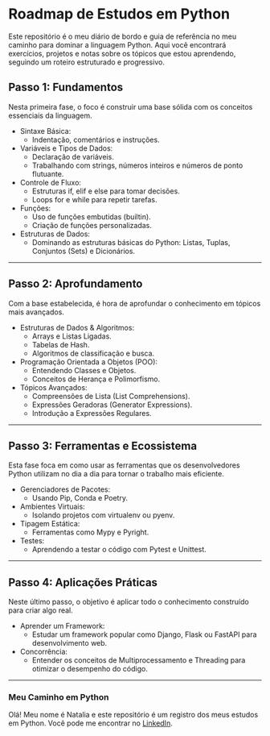 # Roadmap de Estudos em Python
Este repositório é o meu diário de bordo e guia de referência no meu caminho para dominar a linguagem Python. Aqui você encontrará exercícios, projetos e notas sobre os tópicos que estou aprendendo, seguindo um roteiro estruturado e progressivo.

## Passo 1: Fundamentos
Nesta primeira fase, o foco é construir uma base sólida com os conceitos essenciais da linguagem.
* Sintaxe Básica:
  * Indentação, comentários e instruções. 
* Variáveis e Tipos de Dados:
  * Declaração de variáveis.
  * Trabalhando com strings, números inteiros e números de ponto flutuante.
* Controle de Fluxo:
  * Estruturas if, elif e else para tomar decisões.
  * Loops for e while para repetir tarefas.
* Funções:
  * Uso de funções embutidas (builtin).
  * Criação de funções personalizadas.
* Estruturas de Dados:
  * Dominando as estruturas básicas do Python: Listas, Tuplas, Conjuntos (Sets) e Dicionários.
---
## Passo 2: Aprofundamento
Com a base estabelecida, é hora de aprofundar o conhecimento em tópicos mais avançados.
* Estruturas de Dados & Algoritmos:
  * Arrays e Listas Ligadas.
  * Tabelas de Hash.
  * Algoritmos de classificação e busca.
* Programação Orientada a Objetos (POO):
  * Entendendo Classes e Objetos.
  * Conceitos de Herança e Polimorfismo.
* Tópicos Avançados:
  * Compreensões de Lista (List Comprehensions).
  * Expressões Geradoras (Generator Expressions).
  * Introdução a Expressões Regulares.
---
## Passo 3: Ferramentas e Ecossistema
Esta fase foca em como usar as ferramentas que os desenvolvedores Python utilizam no dia a dia para tornar o trabalho mais eficiente.
* Gerenciadores de Pacotes:
  * Usando Pip, Conda e Poetry.
* Ambientes Virtuais:
  * Isolando projetos com virtualenv ou pyenv.
* Tipagem Estática:
  * Ferramentas como Mypy e Pyright.
* Testes:
  * Aprendendo a testar o código com Pytest e Unittest.
---
## Passo 4: Aplicações Práticas
Neste último passo, o objetivo é aplicar todo o conhecimento construído para criar algo real.
* Aprender um Framework:
  * Estudar um framework popular como Django, Flask ou FastAPI para desenvolvimento web.
* Concorrência:
  * Entender os conceitos de Multiprocessamento e Threading para otimizar o desempenho do código.
---
### Meu Caminho em Python

Olá! Meu nome é Natalia e este repositório é um registro dos meus estudos em Python. Você pode me encontrar no [LinkedIn](https://www.linkedin.com/in/nataliaberbetviana).